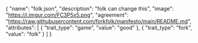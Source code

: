 {
  "name": "folk.json",
  "description": "folk can change this",
  "image": "https://i.imgur.com/FC3P5x5.png",
  "agreement": "https://raw.githubusercontent.com/forkfolk/manifesto/main/README.md",
  "attributes": [
    {
      "trait_type": "game",
      "value": "good"
    },
    {
      "trait_type": "fork",
      "value": "folk"
    }
  ]
}